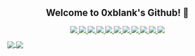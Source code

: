 <h2 align="center">
  Welcome to 0xblank's Github! 👋
</h2>
<p align="center">
  <a href="">
    <img src="https://img.shields.io/badge/OS-Linux-informational?style=flat&logo=linux&logoColor=white&color=black">
  </a>
  <a href="">
    <img src="https://img.shields.io/badge/Distrib-Debian-informational?style=flat&logo=Debian&logoColor=white&color=black">
  </a>
  <a href="">
    <img src="https://img.shields.io/badge/Editor-VS_Codium-informational?style=flat&logo=VSCodium&logoColor=white&color=black">
  </a>
  <a href="">
    <img src="https://img.shields.io/badge/Code-Python-informational?style=flat&logo=python&logoColor=white&color=black">
  </a>
  <a href="">
    <img src="https://img.shields.io/badge/Shell-Bash-informational?style=flat&logo=gnu-bash&logoColor=white&color=black">
  </a>
  <a href="">
    <img src="https://img.shields.io/badge/Tools-Docker-informational?style=flat&logo=docker&logoColor=white&color=black">
  </a>
  <a href="">
    <img src="https://img.shields.io/badge/Framework-Flask-informational?style=flat&logo=Flask&logoColor=white&color=black">
  </a>
  <a href="">
    <img src="https://img.shields.io/badge/Pentest-Hack_The_Box-informational?style=flat&logo=hackthebox&logoColor=white&color=black">
  </a>
  <a href="">
    <img src="https://img.shields.io/badge/Training-CodeinGame-informational?style=flat&logo=CodinGame&logoColor=white&color=black">
  </a>
  <a href="">
    <img src="https://img.shields.io/badge/Training-TryHackMe-informational?style=flat&logo=tryhackme&logoColor=white&color=black">
  </a>
  <a href="">
    <img src="https://img.shields.io/badge/my_site-flop.py-informational?style=flat&logo=PyScaffold&logoColor=white&color=black">
  </a>
</p>

<a href="https://github.com/anuraghazra/github-readme-stats">
  <img align="center" src="https://github-readme-stats.vercel.app/api?username=0xblank&show_icons=true&theme=dark&hide=contribs&count_private=true" />
  <img align="center" src="https://github-readme-stats.vercel.app/api/top-langs/?username=0xblank&layout=compact&theme=dark" />
</a>

